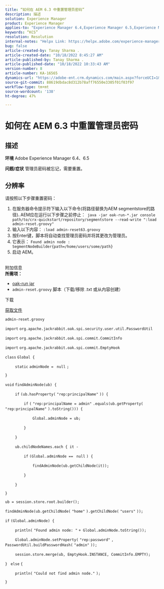 ```yaml
---
title: “如何在 AEM 6.3 中重置管理员密码”
description: 描述
solution: Experience Manager
product: Experience Manager
applies-to: "Experience Manager 6.4,Experience Manager 6.5,Experience Manager"
keywords: “KCS”
resolution: Resolution
internal-notes: "Helpx Link: https://helpx.adobe.com/experience-manager/kb/How-to-reset-the-admin-password-in-AEM-6-3.html"
bug: false
article-created-by: Tanay Sharma .
article-created-date: "10/18/2022 8:45:27 AM"
article-published-by: Tanay Sharma .
article-published-date: "10/18/2022 10:33:43 AM"
version-number: 8
article-number: KA-16565
dynamics-url: "https://adobe-ent.crm.dynamics.com/main.aspx?forceUCI=1&pagetype=entityrecord&etn=knowledgearticle&id=411f6c34-c14e-ed11-bba2-0022480868ff"
source-git-commit: 88619dbdac8d312b78aff76550e3305f01f03f97
workflow-type: tm+mt
source-wordcount: '138'
ht-degree: 47%

---
```


# 如何在 AEM 6.3 中重置管理员密码

## 描述

<b>环境</b>
Adobe Experience Manager 6.4、6.5


<b>问题/症状</b>
管理员密码被忘记，需要重置。


## 分辨率


请按照以下步骤重置密码：

1. 在服务器命令提示符下输入以下命令(将路径替换为AEM segmentstore的路径)<b>. </b>AEM应在运行以下步骤之前停止：` java -jar oak-run-*.jar console path/to/crx-quickstart/repository/segmentstore --read-write ":load admin-reset.groovy"`
2. 输入以下内容： `:load admin-reset63.groovy`
3. 按Enter键，脚本将自动查找管理员密码并将其更改为管理员。
4. 它表示： `Found admin node : SegmentNodeBuilder{path=/home/users/some/path}`
5. 启动 AEM。

<br>附加信息<br>
<b>所需项：</b>

- [oak-run jar](http://repo1.maven.org/maven2/org/apache/jackrabbit/oak-run/)
- `admin-reset.groovy` 脚本（下载/移除 .txt 或从内容创建）


下载

[获取文件](https://helpx.adobe.com/content/dam/help/en/experience-manager/kb/How-to-reset-the-admin-password-in-AEM-6-3/_jcr_content/main-pars/download_section/download-1/admin-reset_groovy.txt "admin-reset.groovy.txt")

`admin-reset.groovy`



`import` `org.apache.jackrabbit.oak.spi.security.user.util.PasswordUtil`

`import` `org.apache.jackrabbit.oak.spi.commit.CommitInfo`

`import` `org.apache.jackrabbit.oak.spi.commit.EmptyHook`



`class` `Global {`

`    ` `static` `adminNode = ` `null` `;`

`}`



`void` `findAdminNode(ub) {`

`    ` `if` `(ub.hasProperty(` `"rep:principalName"` `)) {`

`        ` `if` `(` `"rep:principalName = admin"` `.equals(ub.getProperty(` `"rep:principalName"` `).toString())) {`

`            ` `Global.adminNode = ub;`

`        ` `}`

`    ` `}`

`    ` `ub.childNodeNames.each { it -`

`        ` `if` `(Global.adminNode == ` `null` `) {`

`            ` `findAdminNode(ub.getChildNode(it));`

`        ` `}`

`    ` `}`

`}`



`ub = session.store.root.builder();`

`findAdminNode(ub.getChildNode(` `"home"` `).getChildNode(` `"users"` `));`



`if` `(Global.adminNode) {`

`    ` `println(` `"Found admin node: "` `+ Global.adminNode.toString());`

`    ` `Global.adminNode.setProperty(` `"rep:password"` `, PasswordUtil.buildPasswordHash(` `"admin"` `));`

`    ` `session.store.merge(ub, EmptyHook.INSTANCE, CommitInfo.EMPTY);`

`} ` `else` `{`

`    ` `println(` `"Could not find admin node."` `);`

`}`
